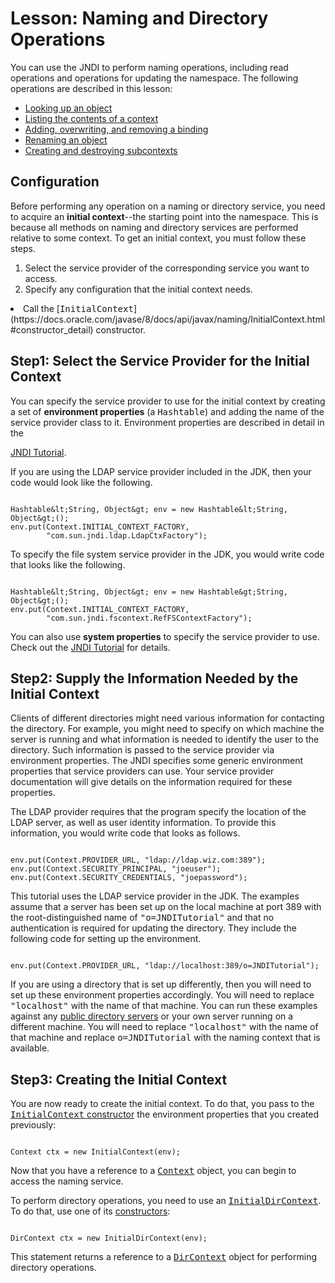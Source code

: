 
# Lesson: Naming and Directory Operations

You can use the JNDI to perform naming operations, including read operations and operations for updating the namespace. The following operations are described in this lesson:

- [Looking up an object](lookup.html)
- [Listing the contents of a context](list.html)
- [Adding, overwriting, and removing a binding](bind.html)
- [Renaming an object](rename.html)
- [Creating and destroying subcontexts](create.html)

## Configuration

Before performing any operation on a naming or directory service, you need to acquire an **initial context**--the starting point into the namespace. This is because all methods on naming and directory services are performed relative to some context. To get an initial context, you must follow these steps.

1. Select the service provider of the corresponding service you want to access.
1. Specify any configuration that the initial context needs.
<li>Call the 
[<tt>InitialContext</tt>](https://docs.oracle.com/javase/8/docs/api/javax/naming/InitialContext.html#constructor_detail) constructor.</li>

## Step1: Select the Service Provider for the Initial Context

You can specify the service provider to use for the initial context by creating a set of **environment properties** (a <tt>Hashtable</tt>) and adding the name of the service provider class to it. Environment properties are described in detail in the 

[JNDI Tutorial](https://docs.oracle.com/javase/jndi/tutorial/beyond/env/index.html).

If you are using the LDAP service provider included in the JDK, then your code would look like the following.

```

Hashtable&lt;String, Object&gt; env = new Hashtable&lt;String, Object&gt;();
env.put(Context.INITIAL_CONTEXT_FACTORY, 
        "com.sun.jndi.ldap.LdapCtxFactory");

```

To specify the file system service provider in the JDK, you would write code that looks like the following.

```

Hashtable&lt;String, Object&gt; env = new Hashtable&gt;String, Object&gt;();
env.put(Context.INITIAL_CONTEXT_FACTORY, 
        "com.sun.jndi.fscontext.RefFSContextFactory");

```

You can also use **system properties** to specify the service provider to use. Check out the 
[JNDI Tutorial](https://docs.oracle.com/javase/jndi/tutorial/beyond/index.html) for details.

## Step2: Supply the Information Needed by the Initial Context

Clients of different directories might need various information for contacting the directory. For example, you might need to specify on which machine the server is running and what information is needed to identify the user to the directory. Such information is passed to the service provider via environment properties. The JNDI specifies some generic environment properties that service providers can use. Your service provider documentation will give details on the information required for these properties.

The LDAP provider requires that the program specify the location of the LDAP server, as well as user identity information. To provide this information, you would write code that looks as follows.

```

env.put(Context.PROVIDER_URL, "ldap://ldap.wiz.com:389");
env.put(Context.SECURITY_PRINCIPAL, "joeuser");
env.put(Context.SECURITY_CREDENTIALS, "joepassword");

```

This tutorial uses the LDAP service provider in the JDK. The examples assume that a server has been set up on the local machine at port 389 with the root-distinguished name of <tt>"o=JNDITutorial"</tt> and that no authentication is required for updating the directory. They include the following code for setting up the environment.

```

env.put(Context.PROVIDER_URL, "ldap://localhost:389/o=JNDITutorial");

```

If you are using a directory that is set up differently, then you will need to set up these environment properties accordingly. You will need to replace <tt>"localhost"</tt> with the name of that machine. You can run these examples against any 
[public directory servers](../software/index.html) or your own server running on a different machine. You will need to replace <tt>"localhost"</tt> with the name of that machine and replace <tt>o=JNDITutorial</tt> with the naming context that is available.

## Step3: Creating the Initial Context

You are now ready to create the initial context. To do that, you pass to the 
[<tt>InitialContext</tt> constructor](https://docs.oracle.com/javase/8/docs/api/javax/naming/InitialContext.html#constructor_detail) the environment properties that you created previously:

```

Context ctx = new InitialContext(env);

```

Now that you have a reference to a 
[<tt>Context</tt>](https://docs.oracle.com/javase/8/docs/api/javax/naming/Context.html) object, you can begin to access the naming service.

To perform directory operations, you need to use an 
[<tt>InitialDirContext</tt>](https://docs.oracle.com/javase/8/docs/api/javax/naming/directory/InitialDirContext.html). To do that, use one of its 
[constructors](https://docs.oracle.com/javase/8/docs/api/javax/naming/directory/InitialDirContext.html#constructor_detail):

```

DirContext ctx = new InitialDirContext(env);

```

This statement returns a reference to a 
[<tt>DirContext</tt>](https://docs.oracle.com/javase/8/docs/api/javax/naming/directory/DirContext.html) object for performing directory operations.
